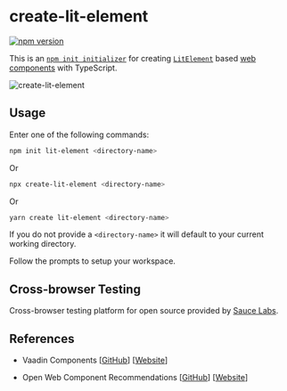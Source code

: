 # create-lit-element

[![npm version](https://badgen.net/npm/v/create-lit-element)](https://www.npmjs.com/package/create-lit-element)

This is an [`npm init initializer`](https://docs.npmjs.com/cli/init#description) for creating [`LitElement`](https://lit-element.polymer-project.org/) based [web components](https://www.webcomponents.org/introduction) with TypeScript.

![create-lit-element](https://user-images.githubusercontent.com/3392815/69042302-a6e8c200-09f9-11ea-8941-c531056ce03f.gif)

## Usage

Enter one of the following commands:

```sh
npm init lit-element <directory-name>
```
Or
```sh
npx create-lit-element <directory-name>
```
Or
```sh
yarn create lit-element <directory-name>
```

If you do not provide a `<directory-name>` it will default to your current working directory.

Follow the prompts to setup your workspace.

## Cross-browser Testing

Cross-browser testing platform for open source provided by [Sauce Labs](https://saucelabs.com/open-sauce).

## References

- Vaadin Components [[GitHub](https://github.com/vaadin/vaadin-element-skeleton/tree/wip/next)] [[Website](https://vaadin.com/components)]

- Open Web Component Recommendations [[GitHub](https://github.com/open-wc/open-wc)] [[Website](https://open-wc.org/)]